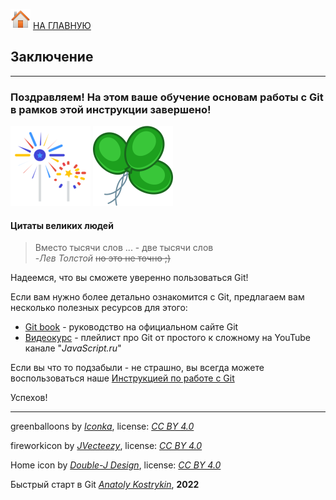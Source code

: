 [![home](./images/home.png)](./readme.md "Домой") [НА ГЛАВНУЮ](./readme.md "Вернуться на главную страницу")

## Заключение

--- 

### Поздравляем! На этом ваше обучение основам работы с Git в рамков этой инструкции завершено!

![fireworks_icon](./images/fireworks_icon.png) ![greenballoons](./images/greenballoons.png)

#### Цитаты великих людей   
> Вместо тысячи слов ... - две тысячи слов  
> -*Лев Толстой* ~~но это не точно ;)~~

Надеемся, что вы сможете уверенно пользоваться Git!

Если вам нужно более детально ознакомится с Git, предлагаем вам несколько полезных ресурсов для этого:

* [Git book][link1] - руководство на официальном сайте Git
* [Видеокурс][link2] - плейлист про Git от простого к сложному на YouTube канале "*JavaScript.ru*" 

[link1]:https://git-scm.com/book/en/v2
[link2]:https://www.youtube.com/playlist?list=PLDyvV36pndZFHXjXuwA_NywNrVQO0aQqb

Если вы что то подзабыли - не страшно, вы всегда можете воспользоваться наше [Инструкцией по работе с Git](./readme.md) 

Успехов!

---

greenballoons by *[Iconka](http://www.iconka.com)*,
license: *[CC BY 4.0](https://creativecommons.org/licenses/by/4.0/)*

fireworkicon by *[JVecteezy](http://www.vecteezy.com/)*, 
license: *[CC BY 4.0](https://creativecommons.org/licenses/by/4.0/)*

Home icon by *[Double-J Design](http://www.doublejdesign.co.uk)*, 
license: *[CC BY 4.0](https://creativecommons.org/licenses/by/4.0/)*

Быстрый старт в Git *[Anatoly Kostrykin](https://github.com/Anatoly-web-dev)*, **2022**